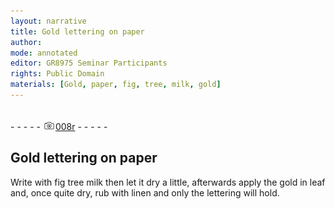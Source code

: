 ```yaml
---
layout: narrative
title: Gold lettering on paper
author:
mode: annotated
editor: GR8975 Seminar Participants
rights: Public Domain
materials: [Gold, paper, fig, tree, milk, gold]
---
```


 <br/>- - - - - <a href="http://gallica.bnf.fr/ark:/12148/btv1b10500001g/f21.image"><img src="../assets/photo-icon.png" alt="folio image: " style="display:inline-block; margin-bottom:-3px;"/>008r</a> - - - - - <br/> 
## Gold lettering on paper

 
   Write with fig tree milk then let it dry a little, afterwards apply the gold in leaf and, once quite dry, rub with linen and only the lettering will hold. 
 